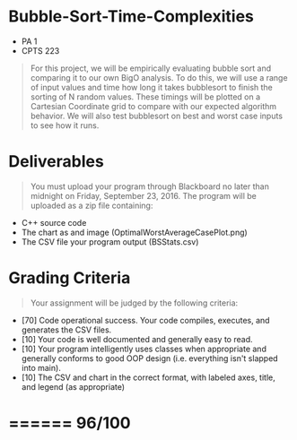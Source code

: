 # Bubble-Sort-Time-Complexities

* PA 1
* CPTS 223

> For this project, we will be empirically evaluating bubble sort and comparing it to our own BigO
analysis. To do this, we will use a range of input values and time how long it takes bubblesort to finish
the sorting of N random values. These timings will be plotted on a Cartesian Coordinate grid to
compare with our expected algorithm behavior. We will also test bubblesort on best and worst case
inputs to see how it runs.

# Deliverables #

>You must upload your program through Blackboard no later than midnight on Friday, September 23, 2016. The program will be uploaded as a zip file containing:

+ C++ source code
+ The chart as and image (OptimalWorstAverageCasePlot.png)
+ The CSV file your program output (BSStats.csv)

# Grading Criteria #
> Your assignment will be judged by the following criteria:
+ [70] Code operational success. Your code compiles, executes, and generates the CSV files.
+ [10] Your code is well documented and generally easy to read.
+ [10] Your program intelligently uses classes when appropriate and generally conforms to good
OOP design (i.e. everything isn't slapped into main).
+ [10] The CSV and chart in the correct format, with labeled axes, title, and legend (as
appropriate)

======
96/100
======

